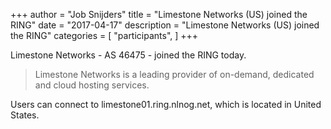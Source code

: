 +++
author = "Job Snijders"
title = "Limestone Networks (US) joined the RING"
date = "2017-04-17"
description = "Limestone Networks (US) joined the RING"
categories = [
    "participants",
]
+++

Limestone Networks - AS 46475 - joined the RING today.

> Limestone Networks is a leading provider of on-demand, dedicated and cloud hosting services.

Users can connect to limestone01.ring.nlnog.net, which is located in United States.

